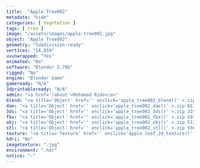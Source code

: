```yaml
---
title:  "Apple Tree002"
metadate: "hide"
categories: [ Vegetation ]
tags: [ tree ]
image: "/assets/images/apple-tree002.jpg"
object: "Apple Tree002"
geometry: "Subdivision-ready"
vertices: "16,859"
uvunwrapped: "Yes"
animated: "No"
software: "Blender 2.79b"
rigged: "No"
engine: "Blender Game"
gameready: "N/A"
3dprintableready: "N/A"
admin: "<a href='/about'>Mohamad Rido</a>"
blend: "<a title='Object' href='' onclick='apple_tree002_blend()' >.zip 8.4 MB</a>"
dae: "<a title='Object' href='' onclick='apple_tree002_dae()' >.zip 657.6 kB</a>"
3ds: "<a title='Object' href='' onclick='apple_tree002_3ds()' >.zip 319.1 kB</a>"
fbx: "<a title='Object' href='' onclick='apple_tree002_fbx()' >.zip 593.6 kB</a>"
obj: "<a title='Object' href='' onclick='apple_tree002_obj()' >.zip 513.5 kB</a>"
stl: "<a title='Object' href='' onclick='apple_tree002_stl()' >.zip 556.0 kB</a>"
texture: "<a title='Texture' href='' onclick='apple_leaf_2d_texture()' >appleleaf2d</a>"
hdri: "No"
imagetexture: ".jpg"
environment: ".hdr"
notice: "-"
---
```

